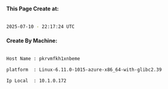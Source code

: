 
   
#### This Page Create at:

```bash

2025-07-10 - 22:17:24 UTC

```

#### Create By Machine:

```bash

Host Name : pkrvmfkh1xnbeme

platform  : Linux-6.11.0-1015-azure-x86_64-with-glibc2.39

Ip Local  : 10.1.0.172

```

